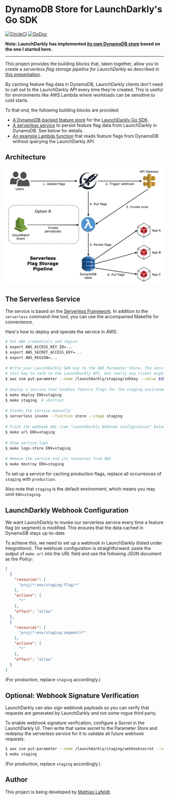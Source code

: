 # DynamoDB Store for LaunchDarkly's Go SDK

[![CircleCI](https://circleci.com/gh/mlafeldt/launchdarkly-dynamo-store.svg?style=svg&circle-token=5bd6fb4a2be7d94577cc359c6a74235aed4adc74)](https://circleci.com/gh/mlafeldt/launchdarkly-dynamo-store)
[![GoDoc](https://godoc.org/github.com/mlafeldt/launchdarkly-dynamo-store/dynamodb?status.svg)](https://godoc.org/github.com/mlafeldt/launchdarkly-dynamo-store/dynamodb)

**Note: LaunchDarkly has implemented [its own DynamoDB store](https://github.com/launchdarkly/go-server-sdk/tree/v4/lddynamodb) based on the one I started here.**

---

This project provides the building blocks that, taken together, allow you to create a *serverless flag storage pipeline for LaunchDarkly* as described in [this presentation](https://speakerdeck.com/mlafeldt/implementing-feature-flags-in-serverless-environments).

By caching feature flag data in DynamoDB, LaunchDarkly clients don't need to call out to the LaunchDarkly API every time they're created. This is useful for environments like AWS Lambda where workloads can be sensitive to cold starts.

To that end, the following building blocks are provided:

- [A DynamoDB-backed feature store](https://godoc.org/github.com/mlafeldt/launchdarkly-dynamo-store/dynamodb) for the [LaunchDarkly Go SDK](https://github.com/launchdarkly/go-client).
- [A serverless service](serverless.yml) to persist feature flag data from LaunchDarkly in DynamoDB. See below for details.
- [An example Lambda function](_examples/lambda) that reads feature flags from DynamoDB without querying the LaunchDarkly API.

## Architecture

![](pipeline.png)

## The Serverless Service

The service is based on the [Serverless Framework](https://serverless.com/framework/). In addition to the `serverless` command-line tool, you can use the accompanied Makefile for convenience.

Here's how to deploy and operate the service in AWS:

```bash
# Set AWS credentials and region
$ export AWS_ACCESS_KEY_ID=...
$ export AWS_SECRET_ACCESS_KEY=...
$ export AWS_REGION=...

# Write your LaunchDarkly SDK key to the AWS Parameter Store. The service uses
# this key to talk to the LaunchDarkly API, but really any client might use it.
$ aws ssm put-parameter --name /launchdarkly/staging/sdkkey --value $SDK_KEY --type SecureString --overwrite

# Deploy a service that handles feature flags for the staging environment
$ make deploy ENV=staging
$ make staging  # shortcut

# Invoke the service manually
$ serverless invoke --function store --stage staging

# Print the webhook URL (see "LaunchDarkly Webhook Configuration" below)
$ make url ENV=staging

# Show service logs
$ make logs-store ENV=staging

# Remove the service and its resources from AWS
$ make destroy ENV=staging
```

To set up a service for caching production flags, replace all occurrences of `staging` with `production`.

Also note that `staging` is the default environment, which means you may omit `ENV=staging`.

## LaunchDarkly Webhook Configuration

We want LaunchDarkly to invoke our serverless service every time a feature flag (or segment) is modified. This ensures that the data cached in DynamoDB stays up-to-date.

To achieve this, we need to set up a webhook in LaunchDarkly (listed under *Integrations*). The webhook configuration is straightforward: paste the output of `make url` into the *URL* field and use  the following JSON document as the *Policy*:

```json
[
  {
    "resources": [
      "proj/*:env/staging:flag/*"
    ],
    "actions": [
      "*"
    ],
    "effect": "allow"
  },
  {
    "resources": [
      "proj/*:env/staging:segment/*"
    ],
    "actions": [
      "*"
    ],
    "effect": "allow"
  }
]
```

(For production, replace `staging` accordingly.)

## Optional: Webhook Signature Verification

LaunchDarkly can also sign webhook payloads so you can verify that requests are generated by LaunchDarkly and not some rogue third party.

To enable webhook signature verification, configure a *Secret* in the LaunchDarkly UI. Then write that same secret to the Parameter Store and redeploy the serverless service for it to validate all future webhook requests:

```bash
$ aws ssm put-parameter --name /launchdarkly/staging/webhooksecret --value $SECRET --type SecureString --overwrite
$ make staging
```

(For production, replace `staging` accordingly.)

## Author

This project is being developed by [Mathias Lafeldt](https://twitter.com/mlafeldt).
